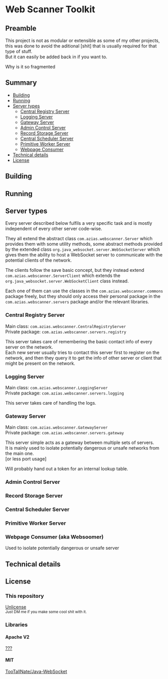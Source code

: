# Web Scanner Toolkit



## Preamble

This project is not as modular or extensible as some of my other projects, this was done to avoid the aditional [shit]
that is usually required for that type of stuff.<br>
But it can easily be added back in if you want to.

Why is it so fragmented

## Summary
* [Building]()
* [Running]()
* [Server types]()
  * [Central Registry Server]()
  * [Logging Server]()
  * [Gateway Server]()
  * [Admin Control Server]()
  * [Record Storage Server]()
  * [Central Scheduler Server]()
  * [Primitive Worker Server]()
  * [Webpage Consumer]()
* [Technical details]()
* [License]()

## Building


## Running



## Server types

Every server described below fulfils a very specific task and is mostly independent of every other server code-wise.

They all extend the abstract class `com.azias.webscanner.Server` which provides them with some utility methods, 
some abstract methods provided by the extended class `org.java_websocket.server.WebSocketServer` which gives them the
ability to host a WebSocket server to communicate with the potential clients of the network.

The clients follow the save basic concept, but they instead extend `com.azias.webscanner.ServerClient` which extends 
the `org.java_websocket.server.WebSocketClient` class instead.

Each one of them can use the classes in the `com.azias.webscanner.commons` package freely, but they should only access
their personal package in the `com.azias.webscanner.servers` package and/or the relevant libraries. 

### Central Registry Server
Main class: `com.azias.webscanner.CentralRegistryServer`<br>
Private package: `com.azias.webscanner.servers.registry`

This server takes care of remembering the basic contact info of every server on the network.<br>
Each new server usually tries to contact this server first to register on the network, and then they query it to get
the info of other server or client that might be present on the network.

### Logging Server
Main class: `com.azias.webscanner.LoggingServer`<br>
Private package: `com.azias.webscanner.servers.logging`

This server takes care of handling the logs.

### Gateway Server
Main class: `com.azias.webscanner.GatewayServer`<br>
Private package: `com.azias.webscanner.servers.gateway`

This server simple acts as a gateway between multiple sets of servers.<br>
It is mainly used to isolate potentially dangerous or unsafe networks from the main one.<br>
[or less port usage]

Will probably hand out a token for an internal lookup table.

### Admin Control Server

### Record Storage Server

### Central Scheduler Server

### Primitive Worker Server

### Webpage Consumer (aka Websoomer)


Used to isolate potentially dangerous or unsafe server



## Technical details


## License

### This repository
[Unlicense](LICENSE)<br>
<sub>Just DM me if you make some cool shit with it.</sub>

### Libraries

#### Apache V2
[???](???)

#### MIT
[TooTallNate/Java-WebSocket](https://github.com/TooTallNate/Java-WebSocket/)
